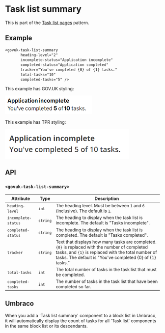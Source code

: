 # Task list summary

This is part of the [Task list pages](https://design-system.service.gov.uk/patterns/task-list-pages/) pattern.

## Example

```razor
<govuk-task-list-summary
       heading-level="2"
       incomplete-status="Application incomplete"
       completed-status="Application completed"
       tracker="You've completed {0} of {1} tasks."
       total-tasks="10"
       completed-tasks="5" />
```

This example has GOV.UK styling:

![GOV.UK task list summary](../images/task-list-summary-govuk.png)

This example has TPR styling:

![TPR task list summary](../images/task-list-summary.png)

## API

### `<govuk-task-list-summary>`

| Attribute           | Type     | Description                                                                                                                                                                                                      |
| ------------------- | -------- | ---------------------------------------------------------------------------------------------------------------------------------------------------------------------------------------------------------------- |
| `heading-level`     | `int`    | The heading level. Must be between `1` and `6` (inclusive). The default is `1`.                                                                                                                                  |
| `incomplete-status` | `string` | The heading to display when the task list is incomplete. The default is "Tasks incomplete".                                                                                                                      |
| `completed-status`  | `string` | The heading to display when the task list is completed. The default is "Tasks completed".                                                                                                                        |
| `tracker`           | `string` | Text that displays how many tasks are completed. `{0}` is replaced with the number of completed tasks, and `{1}` is replaced with the total number of tasks. The default is "You've completed {0} of {1} tasks." |
| `total-tasks`       | `int`    | The total number of tasks in the task list that must be completed.                                                                                                                                               |
| `completed-tasks`   | `int`    | The number of tasks in the task list that have been completed so far.                                                                                                                                            |

## Umbraco

When you add a 'Task list summary' component to a block list in Umbraco, it will automatically display the count of tasks for all 'Task list' components in the same block list or its descendants.
